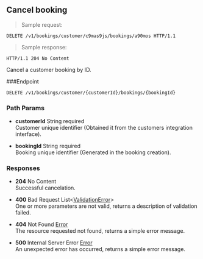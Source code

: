 
## Cancel booking

> Sample request:

```http
DELETE /v1/bookings/customer/c9mas9js/bookings/a90mos HTTP/1.1
```

> Sample response:

```http
HTTP/1.1 204 No Content
```

Cancel a customer booking by ID.

###Endpoint

`DELETE /v1/bookings/customer/{customerId}/bookings/{bookingId}`

### Path Params

* **customerId** <span class="param-type">String</span> <span class="required-param">required</span><br>
Customer unique identifier (Obtained it from the customers integration interface).

* **bookingId** <span class="param-type">String</span> <span class="required-param">required</span><br>
Booking unique identifier (Generated in the booking creation).

### Responses

* **204** <span class="verb-description">No Content</span><br>
Successful cancelation.

* **400** <span class="verb-description">Bad Request</span> <span class="param-type">List\<[ValidationError](#validation-error)\></span><br>
One or more parameters are not valid, returns a description of validation failed.

* **404** <span class="verb-description">Not Found</span> <span class="param-type">[Error](#error)</span><br>
The resource requested not found, returns a simple error message.

* **500** <span class="verb-description">Internal Server Error</span> <span class="param-type">[Error](#error)</span><br>
An unexpected error has occurred, returns a simple error message.
